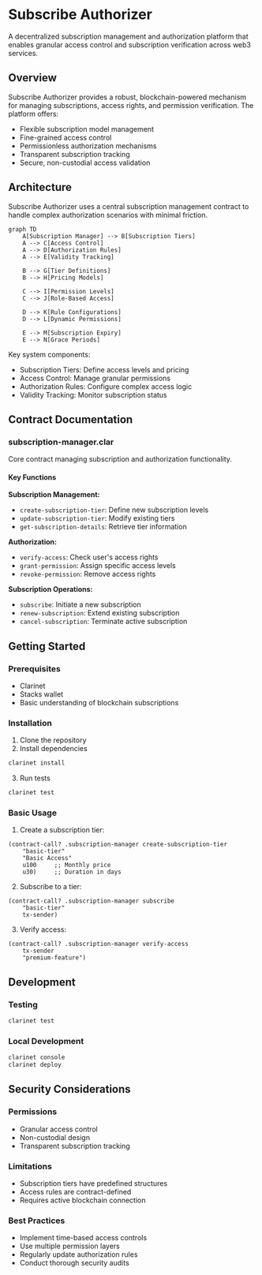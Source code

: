 # Subscribe Authorizer

A decentralized subscription management and authorization platform that enables granular access control and subscription verification across web3 services.

## Overview

Subscribe Authorizer provides a robust, blockchain-powered mechanism for managing subscriptions, access rights, and permission verification. The platform offers:

- Flexible subscription model management
- Fine-grained access control
- Permissionless authorization mechanisms
- Transparent subscription tracking
- Secure, non-custodial access validation

## Architecture

Subscribe Authorizer uses a central subscription management contract to handle complex authorization scenarios with minimal friction.

```mermaid
graph TD
    A[Subscription Manager] --> B[Subscription Tiers]
    A --> C[Access Control]
    A --> D[Authorization Rules]
    A --> E[Validity Tracking]
    
    B --> G[Tier Definitions]
    B --> H[Pricing Models]
    
    C --> I[Permission Levels]
    C --> J[Role-Based Access]
    
    D --> K[Rule Configurations]
    D --> L[Dynamic Permissions]
    
    E --> M[Subscription Expiry]
    E --> N[Grace Periods]
```

Key system components:
- Subscription Tiers: Define access levels and pricing
- Access Control: Manage granular permissions
- Authorization Rules: Configure complex access logic
- Validity Tracking: Monitor subscription status

## Contract Documentation

### subscription-manager.clar

Core contract managing subscription and authorization functionality.

#### Key Functions

**Subscription Management:**
- `create-subscription-tier`: Define new subscription levels
- `update-subscription-tier`: Modify existing tiers
- `get-subscription-details`: Retrieve tier information

**Authorization:**
- `verify-access`: Check user's access rights
- `grant-permission`: Assign specific access levels
- `revoke-permission`: Remove access rights

**Subscription Operations:**
- `subscribe`: Initiate a new subscription
- `renew-subscription`: Extend existing subscription
- `cancel-subscription`: Terminate active subscription

## Getting Started

### Prerequisites
- Clarinet
- Stacks wallet
- Basic understanding of blockchain subscriptions

### Installation

1. Clone the repository
2. Install dependencies
```bash
clarinet install
```
3. Run tests
```bash
clarinet test
```

### Basic Usage

1. Create a subscription tier:
```clarity
(contract-call? .subscription-manager create-subscription-tier
    "basic-tier"
    "Basic Access"
    u100     ;; Monthly price
    u30)     ;; Duration in days
```

2. Subscribe to a tier:
```clarity
(contract-call? .subscription-manager subscribe
    "basic-tier"
    tx-sender)
```

3. Verify access:
```clarity
(contract-call? .subscription-manager verify-access
    tx-sender
    "premium-feature")
```

## Development

### Testing
```bash
clarinet test
```

### Local Development
```bash
clarinet console
clarinet deploy
```

## Security Considerations

### Permissions
- Granular access control
- Non-custodial design
- Transparent subscription tracking

### Limitations
- Subscription tiers have predefined structures
- Access rules are contract-defined
- Requires active blockchain connection

### Best Practices
- Implement time-based access controls
- Use multiple permission layers
- Regularly update authorization rules
- Conduct thorough security audits
